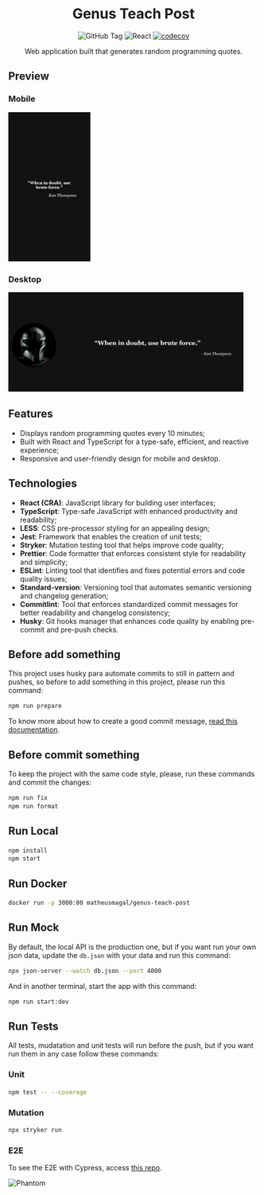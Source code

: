 <div align="center">

# Genus Teach Post

![GitHub Tag](https://img.shields.io/github/v/tag/matheusmfranco/genus-teach-post) ![React](https://img.shields.io/badge/framework-reactTS-brightgreen) [![codecov](https://codecov.io/gh/MatheusMFranco/genus-teach-post/graph/badge.svg?token=RA5Q307Q8V)](https://codecov.io/gh/MatheusMFranco/genus-teach-post)

Web application built that generates random programming quotes.

</div>

## Preview

### Mobile

<img src="/prints/mobile.png" height="300" />

### Desktop

<img src="/prints/desktop.png" height="200" />

## Features

- Displays random programming quotes every 10 minutes;
- Built with React and TypeScript for a type-safe, efficient, and reactive experience;
- Responsive and user-friendly design for mobile and desktop.

## Technologies

- **React (CRA)**: JavaScript library for building user interfaces;
- **TypeScript**: Type-safe JavaScript with enhanced productivity and readability;
- **LESS**: CSS pre-processor styling for an appealing design;
- **Jest**: Framework that enables the creation of unit tests;
- **Stryker**: Mutation testing tool that helps improve code quality;
- **Prettier**: Code formatter that enforces consistent style for readability and simplicity;
- **ESLint**: Linting tool that identifies and fixes potential errors and code quality issues;
- **Standard-version**: Versioning tool that automates semantic versioning and changelog generation;
- **Commitlint**: Tool that enforces standardized commit messages for better readability and changelog consistency;
- **Husky**: Git hooks manager that enhances code quality by enabling pre-commit and pre-push checks.

## Before add something

This project uses husky para automate commits to still in pattern and pushes, so before to add something in this project, please run this command:

```bash
npm run prepare
```

To know more about how to create a good commit message, [read this documentation](https://www.conventionalcommits.org/en/v1.0.0/).

## Before commit something

To keep the project with the same code style, please, run these commands and commit the changes:

```bash
npm run fix
npm run format
```

## Run Local

```bash
npm install
npm start
```

## Run Docker

```bash
docker run -p 3000:80 matheusmagal/genus-teach-post
```

## Run Mock

By default, the local API is the production one, but if you want run your own json data, update the `db.json` with your data and run this command:

```bash
npx json-server --watch db.json --port 4000
```

And in another terminal, start the app with this command:

```bash
npm run start:dev
```

## Run Tests

All tests, mudatation and unit tests will run before the push, but if you want run them in any case follow these commands:

### Unit

```bash
npm test -- --coverage
```

### Mutation

```bash
npx stryker run
```

### E2E

To see the E2E with Cypress, access [this repo](https://github.com/MatheusMFranco/spreadReport).

![Phantom](https://64.media.tumblr.com/77972cf8d91bfd75e520f637f9795098/tumblr_n8qf1jYwcs1r0j0yso1_400.gif)
